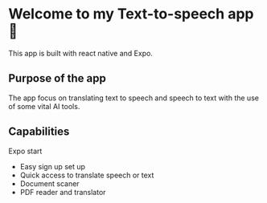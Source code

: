 # Welcome to my Text-to-speech app 👋

This app is built with react native and Expo.

## Purpose of the app

The app focus on translating text to speech and speech to text with the use of some vital AI tools. 

## Capabilities
Expo start
* Easy sign up set up
* Quick access to translate speech or text
* Document scaner
* PDF reader and translator

 
